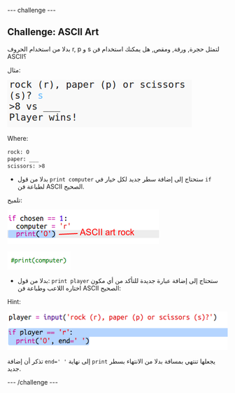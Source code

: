 \--- challenge \---

## Challenge: ASCII Art

بدلا من استخدام الحروف r, p و s لتمثل حجرة, ورقة, ومقص, هل يمكنك استخدام فن ASCII؟

مثال:

![لقطة الشاشة](images/rps-ascii-challenge.png)

Where:

    rock: O
    paper: ___
    scissors: >8
    

+ بدلا من قول `print computer` ستحتاج إلى إضافة سطر جديد لكل خيار في `if` لطباعة فن ASCII الصحيح. 

تلميح:

![لقطة الشاشة](images/rps-ascii-rock.png)

![لقطة الشاشة](images/rps-comment-computer.png)

+ بدلا من قول: `print player` ستحتاج إلى إضافة عبارة جديدة للتأكد من أي مكون اختاره اللاعب وطباعة فن ASCII الصحيح:

Hint:

![لقطة الشاشة](images/rps-player-ascii.png)

تذكر أن إضافة `end=' '` إلى نهاية `print` يجعلها تنتهي بمسافة بدلا من الانتهاء بسطر جديد.

\--- /challenge \---
